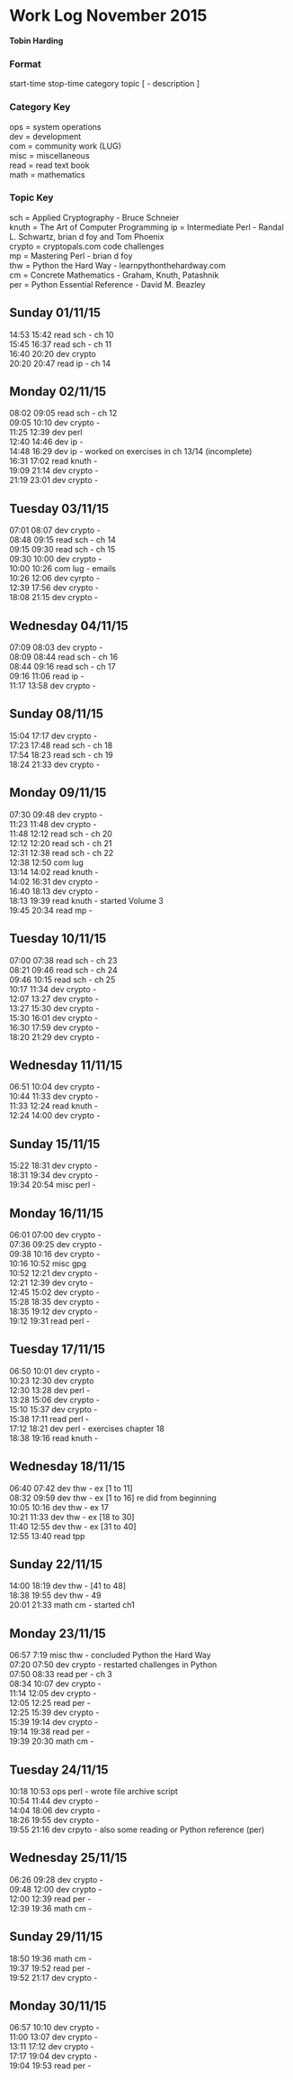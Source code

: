 Work Log November 2015  
======================  
**Tobin Harding**  
  
### Format  
start-time stop-time category topic [ - description ]  
  
### Category Key  
ops = system operations  
dev = development  
com = community work (LUG)  
misc = miscellaneous  
read = read text book  
math = mathematics  
  
### Topic Key  
sch = Applied Cryptography - Bruce Schneier  
knuth = The Art of Computer Programming
ip = Intermediate Perl - Randal L. Schwartz, brian d foy and Tom Phoenix  
crypto = cryptopals.com code challenges  
mp = Mastering Perl - brian d foy  
thw = Python the Hard Way - learnpythonthehardway.com  
cm = Concrete Mathematics - Graham, Knuth, Patashnik  
per = Python Essential Reference - David M. Beazley  
  
Sunday 01/11/15  
----------------  
14:53 15:42 read sch - ch 10  
15:45 16:37 read sch - ch 11  
16:40 20:20 dev crypto  
20:20 20:47 read ip - ch 14  
  
Monday 02/11/15  
----------------  
08:02 09:05 read sch - ch 12  
09:05 10:10 dev crypto -  
11:25 12:39 dev perl  
12:40 14:46 dev ip -  
14:48 16:29 dev ip - worked on exercises in ch 13/14 (incomplete)  
16:31 17:02 read knuth -  
19:09 21:14 dev crypto -  
21:19 23:01 dev crypto -  
  
Tuesday 03/11/15  
----------------  
07:01 08:07 dev crypto -  
08:48 09:15 read sch - ch 14  
09:15 09:30 read sch - ch 15  
09:30 10:00 dev crypto -  
10:00 10:26 com lug - emails  
10:26 12:06 dev cyrpto -  
12:39 17:56 dev crypto -  
18:08 21:15 dev crypto -  
  
Wednesday 04/11/15  
----------------  
07:09 08:03 dev crypto -  
08:09 08:44 read sch - ch 16  
08:44 09:16 read sch - ch 17  
09:16 11:06 read ip -  
11:17 13:58 dev crypto -  
  
Sunday 08/11/15  
----------------  
15:04 17:17 dev crypto -  
17:23 17:48 read sch - ch 18  
17:54 18:23 read sch - ch 19  
18:24 21:33 dev crypto -  
  
Monday 09/11/15  
----------------  
07:30 09:48 dev crypto -  
11:23 11:48 dev crypto -  
11:48 12:12 read sch - ch 20  
12:12 12:20 read sch - ch 21  
12:31 12:38 read sch - ch 22  
12:38 12:50 com lug  
13:14 14:02 read knuth -  
14:02 16:31 dev crypto -  
16:40 18:13 dev crypto -  
18:13 19:39 read knuth - started Volume 3  
19:45 20:34 read mp -  
  
Tuesday 10/11/15  
----------------  
07:00 07:38 read sch - ch 23  
08:21 09:46 read sch - ch 24  
09:46 10:15 read sch - ch 25  
10:17 11:34 dev crypto -  
12:07 13:27 dev crypto -  
13:27 15:30 dev crypto -  
15:30 16:01 dev crypto -  
16:30 17:59 dev crypto -  
18:20 21:29 dev crypto -  
  
Wednesday 11/11/15  
----------------  
06:51 10:04 dev crypto -  
10:44 11:33 dev crypto -  
11:33 12:24 read knuth -  
12:24 14:00 dev crypto -  
  
Sunday 15/11/15  
----------------  
15:22 18:31 dev crypto -  
18:31 19:34 dev crypto -  
19:34 20:54 misc perl -  
  
Monday 16/11/15  
----------------  
06:01 07:00 dev crypto -  
07:36 09:25 dev crypto -  
09:38 10:16 dev crypto -  
10:16 10:52 misc gpg  
10:52 12:21 dev crypto -  
12:21 12:39 dev cryto -  
12:45 15:02 dev crypto -  
15:28 18:35 dev crypto -  
18:35 19:12 dev crypto -  
19:12 19:31 read perl -  
  
Tuesday 17/11/15  
----------------  
06:50 10:01 dev crypto -  
10:23 12:30 dev crypto  
12:30 13:28 dev perl -  
13:28 15:06 dev crypto -  
15:10 15:37 dev crypto -  
15:38 17:11 read perl -  
17:12 18:21 dev perl - exercises chapter 18  
18:38 19:16 read knuth -  
  
Wednesday 18/11/15  
----------------  
06:40 07:42 dev thw - ex [1 to 11]  
08:32 09:59 dev thw - ex [1 to 16] re did from beginning  
10:05 10:16 dev thw - ex 17  
10:21 11:33 dev thw - ex [18 to 30]  
11:40 12:55 dev thw - ex [31 to 40]  
12:55 13:40 read tpp  
  
Sunday 22/11/15  
----------------  
14:00 18:19 dev thw - [41 to 48]  
18:38 19:55 dev thw - 49  
20:01 21:33 math cm - started ch1  
  
Monday 23/11/15  
----------------  
06:57 7:19 misc thw - concluded Python the Hard Way  
07:20 07:50 dev crypto - restarted challenges in Python  
07:50 08:33 read per - ch 3  
08:34 10:07 dev crypto -  
11:14 12:05 dev crypto -  
12:05 12:25 read per -  
12:25 15:39 dev crypto -  
15:39 19:14 dev crypto -  
19:14 19:38 read per -  
19:39 20:30 math cm -  
  
Tuesday 24/11/15  
----------------  
10:18 10:53 ops perl - wrote file archive script  
10:54 11:44 dev crypto -  
14:04 18:06 dev crypto -  
18:26 19:55 dev crypto -  
19:55 21:16 dev crpyto - also some reading or Python reference (per)  
  
Wednesday 25/11/15  
----------------  
06:26 09:28 dev crypto -  
09:48 12:00 dev crypto -  
12:00 12:39 read per -  
12:39 19:36 math cm -  
  
Sunday 29/11/15  
----------------  
18:50 19:36 math cm -  
19:37 19:52 read per -  
19:52 21:17 dev crypto -  
  
Monday 30/11/15  
----------------  
06:57 10:10 dev crypto -  
11:00 13:07 dev crypto -  
13:11 17:12 dev crypto -  
17:17 19:04 dev crypto -  
19:04 19:53 read per -  

